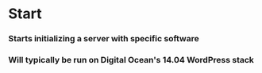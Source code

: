 # Start

### Starts initializing a server with specific software
### Will typically be run on Digital Ocean's 14.04 WordPress stack
